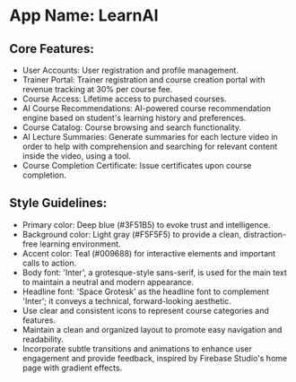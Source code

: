 # **App Name**: LearnAI

## Core Features:

- User Accounts: User registration and profile management.
- Trainer Portal: Trainer registration and course creation portal with revenue tracking at 30% per course fee.
- Course Access: Lifetime access to purchased courses.
- AI Course Recommendations: AI-powered course recommendation engine based on student's learning history and preferences.
- Course Catalog: Course browsing and search functionality.
- AI Lecture Summaries: Generate summaries for each lecture video in order to help with comprehension and searching for relevant content inside the video, using a tool.
- Course Completion Certificate: Issue certificates upon course completion.

## Style Guidelines:

- Primary color: Deep blue (#3F51B5) to evoke trust and intelligence.
- Background color: Light gray (#F5F5F5) to provide a clean, distraction-free learning environment.
- Accent color: Teal (#009688) for interactive elements and important calls to action.
- Body font: 'Inter', a grotesque-style sans-serif, is used for the main text to maintain a neutral and modern appearance.
- Headline font: 'Space Grotesk' as the headline font to complement 'Inter'; it conveys a technical, forward-looking aesthetic.
- Use clear and consistent icons to represent course categories and features.
- Maintain a clean and organized layout to promote easy navigation and readability.
- Incorporate subtle transitions and animations to enhance user engagement and provide feedback, inspired by Firebase Studio's home page with gradient effects.